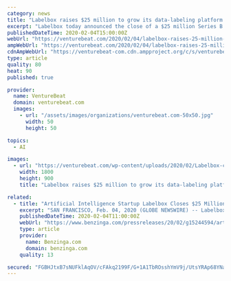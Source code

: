 ```yaml
---
category: news
title: "Labelbox raises $25 million to grow its data-labeling platform for AI model training"
excerpt: "Labelbox today announced the close of a $25 million Series B funding round to grow its data-labeling platform made to suppy customers with labeled data necessary to train AI systems. The funding round was led by Andreessen Horowitz with participation from Google’s AI-focused fund Gradient Ventures, Kleiner Perkins, and First Round Capital."
publishedDateTime: 2020-02-04T15:00:00Z
webUrl: "https://venturebeat.com/2020/02/04/labelbox-raises-25-million-to-grow-its-data-labeling-platform-for-ai-model-training/"
ampWebUrl: "https://venturebeat.com/2020/02/04/labelbox-raises-25-million-to-grow-its-data-labeling-platform-for-ai-model-training/amp/"
cdnAmpWebUrl: "https://venturebeat-com.cdn.ampproject.org/c/s/venturebeat.com/2020/02/04/labelbox-raises-25-million-to-grow-its-data-labeling-platform-for-ai-model-training/amp/"
type: article
quality: 80
heat: 90
published: true

provider:
  name: VentureBeat
  domain: venturebeat.com
  images:
    - url: "/assets/images/organizations/venturebeat.com-50x50.jpg"
      width: 50
      height: 50

topics:
  - AI

images:
  - url: "https://venturebeat.com/wp-content/uploads/2020/02/Labelbox-co-founders.jpg?fit=1800%2C900&strip=all"
    width: 1800
    height: 900
    title: "Labelbox raises $25 million to grow its data-labeling platform for AI model training"

related:
  - title: "Artificial Intelligence Startup Labelbox Closes $25 Million in Series B Funding"
    excerpt: "SAN FRANCISCO, Feb. 04, 2020 (GLOBE NEWSWIRE) -- Labelbox, the leading training data platform for enterprise machine learning applications, today announced the close of a $25 million Series B funding round led by Andreessen Horowitz with General Partner Peter Levine joining the Labelbox board of directors."
    publishedDateTime: 2020-02-04T11:00:00Z
    webUrl: "https://www.benzinga.com/pressreleases/20/02/g15244594/artificial-intelligence-startup-labelbox-closes-25-million-in-series-b-funding"
    type: article
    provider:
      name: Benzinga.com
      domain: benzinga.com
    quality: 13

secured: "FGBHJtxB7sNUFklAqOV/cFAkq2199F/G+1A1TbROsshYmV9j/UtsYRAp68YNaO+K397efPa/FwO2Iem6/IR9dQhC/ZFQPRhR8gDjV++KMkPR7EcQUJR+OrIEZFPaJ1OfJP/qzuJZOUVWyK32XtqlS/zLUxlcdYCc3Xzj1VvWRc9DHa1NpvWMzuJkkFKVhe+h0yHhYqs5BtDpszBJEQmI00AGng3hVjw7OUi1Ms5BAC8uO+i4FfBax4ee5wMH/JFwX71hXboHnOc9ghxTKoKGkpg5AIY5dB6f5eEjJjpScuB4sB3JCX+GJOOb56CxFr1E;JhDHG6hv+5KX1ZHqTDb+3Q=="
---
```


